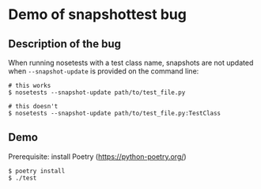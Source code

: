 # Demo of snapshottest bug

## Description of the bug

When running nosetests with a test class name, snapshots are not updated
when `--snapshot-update` is provided on the command line:

```
# this works
$ nosetests --snapshot-update path/to/test_file.py

# this doesn't
$ nosetests --snapshot-update path/to/test_file.py:TestClass
```

## Demo
Prerequisite: install Poetry (https://python-poetry.org/)

```
$ poetry install
$ ./test
```
